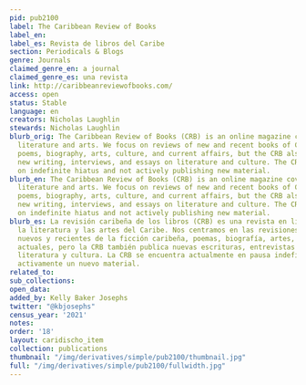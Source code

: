 ```yaml
---
pid: pub2100
label: The Caribbean Review of Books
label_en:
label_es: Revista de libros del Caribe
section: Periodicals & Blogs
genre: Journals
claimed_genre_en: a journal
claimed_genre_es: una revista
link: http://caribbeanreviewofbooks.com/
access: open
status: Stable
language: en
creators: Nicholas Laughlin
stewards: Nicholas Laughlin
blurb_orig: The Caribbean Review of Books (CRB) is an online magazine covering Caribbean
  literature and arts. We focus on reviews of new and recent books of Caribbean fiction,
  poems, biography, arts, culture, and current affairs, but the CRB also publishes
  new writing, interviews, and essays on literature and culture. The CRB is currently
  on indefinite hiatus and not actively publishing new material.
blurb_en: The Caribbean Review of Books (CRB) is an online magazine covering Caribbean
  literature and arts. We focus on reviews of new and recent books of Caribbean fiction,
  poems, biography, arts, culture, and current affairs, but the CRB also publishes
  new writing, interviews, and essays on literature and culture. The CRB is currently
  on indefinite hiatus and not actively publishing new material.
blurb_es: La revisión caribeña de los libros (CRB) es una revista en línea que abarca
  la literatura y las artes del Caribe. Nos centramos en las revisiones de los libros
  nuevos y recientes de la ficción caribeña, poemas, biografía, artes, cultura y asuntos
  actuales, pero la CRB también publica nuevas escrituras, entrevistas y ensayos sobre
  literatura y cultura. La CRB se encuentra actualmente en pausa indefinida y no publica
  activamente un nuevo material.
related_to:
sub_collections:
open_data:
added_by: Kelly Baker Josephs
twitter: "@kbjosephs"
census_year: '2021'
notes:
order: '18'
layout: caridischo_item
collection: publications
thumbnail: "/img/derivatives/simple/pub2100/thumbnail.jpg"
full: "/img/derivatives/simple/pub2100/fullwidth.jpg"
---
```

